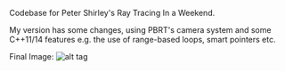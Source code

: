 Codebase for Peter Shirley's Ray Tracing In a Weekend.

My version has some changes, using PBRT's camera system and some C++11/14 features e.g. the use of range-based loops, smart pointers etc.

Final Image:
![alt tag](http://imgur.com/41Uv9xf)
